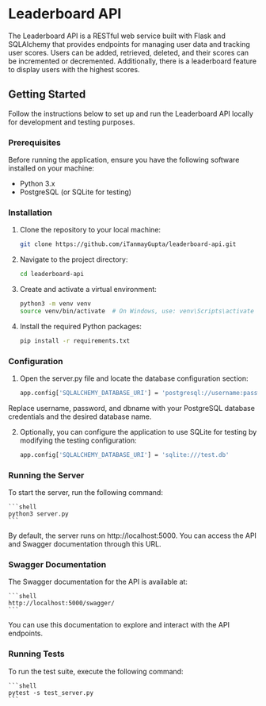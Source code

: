 # Leaderboard API

The Leaderboard API is a RESTful web service built with Flask and SQLAlchemy that provides endpoints for managing user data and tracking user scores. Users can be added, retrieved, deleted, and their scores can be incremented or decremented. Additionally, there is a leaderboard feature to display users with the highest scores.

## Getting Started

Follow the instructions below to set up and run the Leaderboard API locally for development and testing purposes.

### Prerequisites

Before running the application, ensure you have the following software installed on your machine:

- Python 3.x
- PostgreSQL (or SQLite for testing)

### Installation

1. Clone the repository to your local machine:

   ```bash
   git clone https://github.com/iTanmayGupta/leaderboard-api.git
   ```

2. Navigate to the project directory:

    ```bash
    cd leaderboard-api
    ```

3. Create and activate a virtual environment:

    ```bash
    python3 -m venv venv
    source venv/bin/activate  # On Windows, use: venv\Scripts\activate
    ```

4. Install the required Python packages:

    ```bash
    pip install -r requirements.txt
    ```

### Configuration

1. Open the server.py file and locate the database configuration section:

    ```bash
    app.config['SQLALCHEMY_DATABASE_URI'] = 'postgresql://username:password@localhost/dbname'
    ```

Replace username, password, and dbname with your PostgreSQL database credentials and the desired database name.

2. Optionally, you can configure the application to use SQLite for testing by modifying the testing configuration:

    ```bash
    app.config['SQLALCHEMY_DATABASE_URI'] = 'sqlite:///test.db'
    ```

### Running the Server

To start the server, run the following command:

    ```shell
    python3 server.py
    ```

By default, the server runs on http://localhost:5000. You can access the API and Swagger documentation through this URL.

### Swagger Documentation

The Swagger documentation for the API is available at:

    ```shell
    http://localhost:5000/swagger/
    ```

You can use this documentation to explore and interact with the API endpoints.

### Running Tests

To run the test suite, execute the following command:

    ```shell
    pytest -s test_server.py
    ```